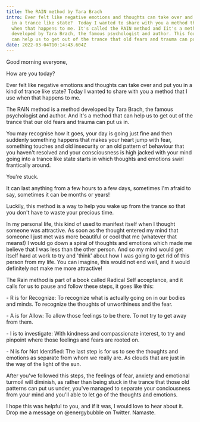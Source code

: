 ```yaml
---
title: The RAIN method by Tara Brach
intro: Ever felt like negative emotions and thoughts can take over and put you
  in a trance like state?  Today I wanted to share with you a method that I use
  when that happens to me. It's called the RAIN method and Iit's a method
  developed by Tara Brach, the famous psychologist and author. This four steps
  can help us to get out of the trance that old fears and trauma can put us in.
date: 2022-03-04T10:14:43.604Z
---
```

Good morning everyone,

How are you today?

Ever felt like negative emotions and thoughts can take over and put you in a kind of trance like state? Today I wanted to share with you a method that I use when that happens to me. 

The RAIN method is a method developed by Tara Brach, the famous psychologist and author. And it's a method that can help us to get out of the trance that our old fears and trauma can put us in.

You may recognise how it goes, your day is going just fine and then suddenly something happens that makes your heart jump with fear, something touches and old insecurity or an old pattern of behaviour that you haven't resolved and your consciousness is high jacked with your mind going into a trance like state starts in which thoughts and emotions swirl frantically around. 

You're stuck. 

It can last anything from a few hours to a few days, sometimes I'm afraid to say, sometimes it can be months or years! 

Luckily, this method is a way to help you wake up from the trance so that you don't have to waste your precious time. 

In my personal life, this kind of used to manifest itself when I thought someone was attractive. As soon as the thought entered my mind that someone I just met was more beautiful or cool that me (whatever that means!) I would go down a spiral of thoughts and emotions which made me believe that I was less than the other person. And so my mind would get itself hard at work to try and 'think' about how I was going to get rid of this person from my life. You can imagine, this would not end well, and it would definitely not make me more attractive!

The Rain method is part of a book called Radical Self acceptance, and it calls for us to pause and follow these steps, it goes like this:

\- R is for Recognize: To recognize what is actually going on in our bodies and minds. To recognize the thoughts of unworthiness and the fear. 

\- A is for Allow: To allow those feelings to be there. To not try to get away from them. 

\- I is to investigate: With kindness and compassionate interest, to try and pinpoint where those feelings and fears are rooted on. 

\- N is for Not Identified: The last step is for us to see the thoughts and emotions as separate from whom we really are. As clouds that are just in the way of the light of the sun. 

After you've followed this steps, the feelings of fear, anxiety and emotional turmoil will diminish,  as rather than being stuck in the trance that those old patterns can put us under, you've managed to separate your conciousness from your mind and you'll able to let go of the thoughts and emotions. 

I hope this was helpful to you, and if it was, I would love to hear about it. Drop me a message on @energybubble on Twitter. Namaste.